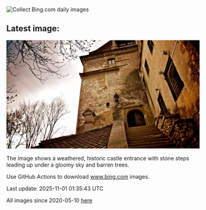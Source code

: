 ![Collect Bing.com daily images](https://github.com/counter2015/bing-daily-images/workflows/Collect%20Bing.com%20daily%20images/badge.svg)
## Latest image:
![](images/BranCastle.jpg)

The image shows a weathered, historic castle entrance with stone steps leading up under a gloomy sky and barren trees.

Use GitHub Actions to download www.bing.com images.

Last update: 2025-11-01 01:35:43 UTC

All images since 2020-05-10 [here](https://github.com/counter2015/bing-daily-images/tree/master/images)
